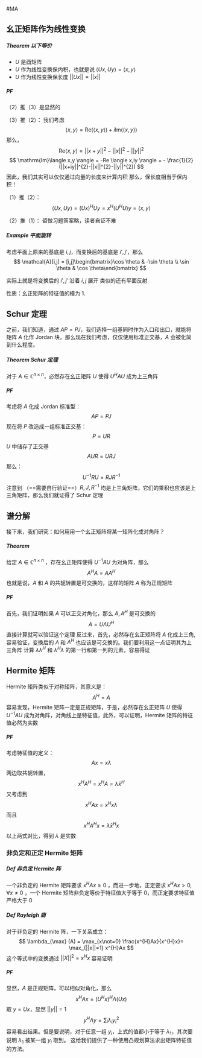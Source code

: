 #MA  

## 幺正矩阵作为线性变换

##### Theorem 以下等价
- $U$ 是酉矩阵
- $U$ 作为线性变换保内积，也就是说 $\langle  Ux, Uy \rangle = \langle  x,y \rangle$
- $U$ 作为线性变换保长度 $||Ux|| = ||x||$

##### PF 
（2）推（3）是显然的

（3）推（2）：
我们考虑
$$
\langle  x,y \rangle = \mathrm{Re}(\langle  x,y \rangle) + i\mathrm{Im}(\langle  x,y \rangle) 
$$
那么，
$$
\mathrm{Re}\langle  x,y \rangle = ||x+y||^{2} -||x||^{2} - ||y||^{2}
$$
$$
\mathrm{Im}\langle  x,y \rangle = -Re \langle  x,iy \rangle = - \frac{1}{2}(||x+iy||^{2}-||x||^{2}-||y||^{2})
$$
因此，我们其实可以仅仅通过向量的长度来计算内积
那么，保长度相当于保内积！

（1）推（2）：
$$
\langle  Ux,Uy \rangle = (Ux)^{H}Uy = x^{H}(U^{H}U)y = \langle  x,y \rangle
$$

（2）推（1）：
留做习题答案略，读者自证不难

##### Example 平面旋转
考虑平面上原来的基底是 $i,j$，而变换后的基底是 $i',j'$，那么
$$
\mathcal{A}[i,j] = [i,j]\begin{bmatrix}\cos \theta  & -\sin \theta \\ \sin \theta & \cos \theta\end{bmatrix}
$$

实际上就是将变换后的 $i',j'$ 沿着 $i,j$ 展开
类似的还有平面反射

性质：幺正矩阵的特征值的模为 1.

## Schur 定理
之前，我们知道，通过 $AP = PJ$，我们选择一组基同时作为入口和出口，就能将矩阵 $A$ 化作 Jordan 块，那么现在我们考虑，仅仅使用标准正交基，$A$ 会被化简到什么程度。

##### Theorem Schur 定理
对于 $A\in \mathbb{C}^{n \times n}$，必然存在幺正矩阵 $U$ 使得 $U^{H}AU$ 成为上三角阵

##### PF 
考虑将 $A$ 化成 Jordan 标准型：
$$
AP = PJ
$$
现在将 $P$ 改造成一组标准正交基：
$$
P=UR
$$
$U$ 中储存了正交基
$$
AUR = URJ
$$
那么：
$$
U^{-1}RU = RJR^{-1}
$$
注意到 （==需要自行验证==）$R,J,R^{-1}$ 均是上三角矩阵，它们的乘积也应该是上三角矩阵，那么我们就证得了 Schur 定理

## 谱分解

接下来，我们研究：如何用用一个幺正矩阵将某一矩阵化成对角阵？

##### Theorem
给定 $A\in \mathbb{C}^{n\times n}$ ，存在幺正矩阵使得 $U^{-1}AU$ 为对角阵，那么
$$
A^{H}A=AA^{H}
$$
也就是说，$A$ 和 $A$ 的共轭转置是可交换的，这样的矩阵 $A$ 称为正规矩阵

##### PF 
首先，我们证明如果 $A$ 可以正交对角化，那么 $A, A^H$ 是可交换的
$$
A = U \Lambda U^{H}
$$
直接计算就可以验证这个定理
反过来，首先，必然存在幺正矩阵将 $A$ 化成上三角, 容易验证，变换后的 $\Lambda$ 和 $\Lambda^{H}$ 也应该是可交换的。我们要利用这一点证明其为上三角阵
计算 $\lambda \lambda^{H}$ 和 $\lambda^{H}\lambda$ 的第一行和第一列的元素，容易得证

## Hermite 矩阵
Hermite 矩阵类似于对称矩阵，其意义是：
$$
A^{H}=A
$$
容易发现，Hermite 矩阵一定是正规矩阵，于是，必然存在幺正矩阵 $U$ 使得 $U^{-1}AU$ 成为对角阵，对角线上是特征值，此外，可以证明，Hermite 矩阵的特征值必然为实数

##### PF 
考虑特征值的定义：
$$
Ax = x \lambda
$$
两边取共轭转置，
$$
x^{H}A^{H}= x^{H}A = \bar \lambda x^{H}
$$
又考虑到
$$
x^{H}Ax = x^{H}x \lambda
$$
而且
$$
x^{H}A^{H }x= \bar \lambda  x^{H} x
$$
以上两式对比，得到 $\lambda$ 是实数

### 非负定和正定 Hermite 矩阵
##### Def 非负定 Hermite 阵
一个非负定的 Hermite 矩阵要求 $x^{H}Ax \ge 0$ ，而进一步地，正定要求 $x^{H}Ax  > 0,\forall x \not = 0$ ，一个 Hermite 矩阵非负定等价于特征值大于等于 0，而正定要求特征值严格大于 0

##### Def Rayleigh 商
对于非负定的 Hermite 阵，一下关系成立：
$$
\lambda_{\max} (A) = \max_{x\not=0}  \frac{x^{H}Ax}{x^{H}x}= \max_{||x||=1} x^{H}Ax
$$
这个等式中的变换通过 $||X||^{2}= x^{H}x$ 容易证明

##### PF 
显然，$A$ 是正规矩阵，可以相似对角化，那么
$$
x^{H}Ax = (U^{H}x)^{H}\Lambda (Ux)
$$
取 $y=Ux$，显然 $||y||=1$
$$
y^{H }\Lambda y  = \sum_{i}\lambda_{i} y_{i}^{2}
$$
容易看出结果。但是要说明，对于任意一组 $y_{i}$，上式的值都小于等于 $\lambda_{1}$，其次要说明 $\lambda_{1}$ 被某一组 $y_i$ 取到。
这给我们提供了一种使用凸规划算法求出矩阵特征值的方法。








